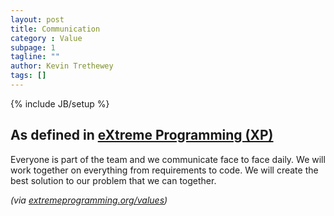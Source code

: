 ```yaml
---
layout: post
title: Communication
category : Value
subpage: 1
tagline: ""
author: Kevin Trethewey
tags: []
---
```

{% include JB/setup %}

## As defined in [eXtreme Programming (XP)](/archetype/XP/)
Everyone is part of the team and we communicate face to face daily. We will work together on everything from requirements to code. We will create the best solution to our problem that we can together.

*(via [extremeprogramming.org/values](http://www.extremeprogramming.org/values.html))*